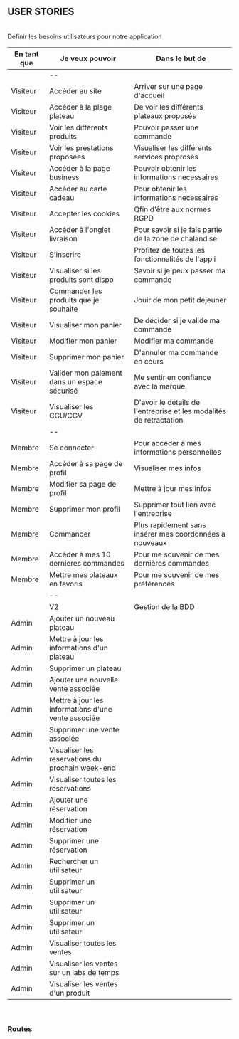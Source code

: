 ## USER STORIES

<br />
Définir les besoins utilisateurs pour notre application

<br />

| En tant que | Je veux pouvoir                                     | Dans le but de                                                      |
| ----------- | --------------------------------------------------- | ------------------------------------------------------------------- |
|             | --                                                  |                                                                     |
| Visiteur    | Accéder au site                                     | Arriver sur une page d'accueil                                      |
| Visiteur    | Accéder à la plage plateau                          | De voir les différents plateaux proposés                            |
| Visiteur    | Voir les différents produits                        | Pouvoir passer une commande                                         |
| Visiteur    | Voir les prestations proposées                      | Visualiser les différents services proprosés                        |
| Visiteur    | Accéder à la page business                          | Pouvoir obtenir les informations necessaires                        |
| Visiteur    | Accéder au carte cadeau                             | Pour obtenir les informations necessaires                           |
| Visiteur    | Accepter les cookies                                | Qfin d'être aux normes RGPD                                         |
| Visiteur    | Accéder à l'onglet livraison                        | Pour savoir si je fais partie de la zone de chalandise              |
| Visiteur    | S'inscrire                                          | Profitez de toutes les fonctionnalités de l'appli                   |
| Visiteur    | Visualiser si les produits sont dispo               | Savoir si je peux passer ma commande                                |
| Visiteur    | Commander les produits que je souhaite              | Jouir de mon petit dejeuner                                         |
| Visiteur    | Visualiser mon panier                               | De décider si je valide ma commande                                 |
| Visiteur    | Modifier mon panier                                 | Modifier ma commande                                                |
| Visiteur    | Supprimer mon panier                                | D'annuler ma commande en cours                                      |
| Visiteur    | Valider mon paiement dans un espace sécurisé        | Me sentir en confiance avec la marque                               |
| Visiteur    | Visualiser les CGU/CGV                              | D'avoir le détails de l'entreprise et les modalités de retractation |
|             | --                                                  |                                                                     |
| Membre      | Se connecter                                        | Pour acceder à mes informations personnelles                        |
| Membre      | Accéder à sa page de profil                         | Visualiser mes infos                                                |
| Membre      | Modifier sa page de profil                          | Mettre à jour mes infos                                             |
| Membre      | Supprimer mon profil                                | Supprimer tout lien avec l'entreprise                               |
| Membre      | Commander                                           | Plus rapidement sans insérer mes coordonnées à nouveaux             |
| Membre      | Accéder à mes 10 dernieres commandes                | Pour me souvenir de mes dernières commandes                         |
| Membre      | Mettre mes plateaux en favoris                      | Pour me souvenir de mes préférences                                 |
|             | --                                                  |                                                                     |
|             | V2                                                  | Gestion de la BDD                                                   |
| Admin       | Ajouter un nouveau plateau                          |                                                                     |
| Admin       | Mettre à jour les informations d'un plateau         |                                                                     |
| Admin       | Supprimer un plateau                                |                                                                     |
| Admin       | Ajouter une nouvelle vente associée                 |                                                                     |
| Admin       | Mettre à jour les informations d'une vente associée |                                                                     |
| Admin       | Supprimer une vente associée                        |                                                                     |
| Admin       | Visualiser les reservations du prochain week-end    |                                                                     |
| Admin       | Visualiser toutes les reservations                  |                                                                     |
| Admin       | Ajouter une réservation                             |                                                                     |
| Admin       | Modifier une réservation                            |                                                                     |
| Admin       | Supprimer une réservation                           |                                                                     |
| Admin       | Rechercher un utilisateur                           |                                                                     |
| Admin       | Supprimer un utilisateur                            |                                                                     |
| Admin       | Supprimer un utilisateur                            |                                                                     |
| Admin       | Supprimer un utilisateur                            |                                                                     |
| Admin       | Visualiser toutes les ventes                        |                                                                     |
| Admin       | Visualiser les ventes sur un labs de temps          |                                                                     |
| Admin       | Visualiser les ventes d'un produit                  |                                                                     |

<br />

### Routes
